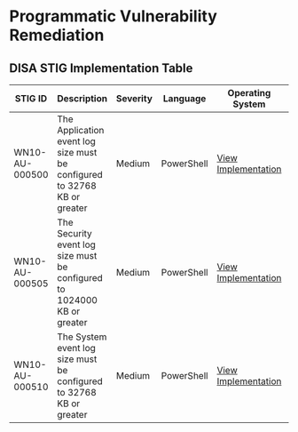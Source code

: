 # Programmatic Vulnerability Remediation

## DISA STIG Implementation Table

| STIG ID          | Description                     | Severity | Language | Operating System  | Link  |
|------------------|---------------------------------|----------|----------|-------------------|-------|
| WN10-AU-000500   | The Application event log size must be configured to 32768 KB or greater  | Medium | PowerShell | [View Implementation](https://github.com/JRosieFire/Programmatic-Vulneratility-Remediation/blob/main/STIGS/Scripts/STIG-ID-WN10-AU-000500.ps1) |
| WN10-AU-000505   | The Security event log size must be configured to 1024000 KB or greater | Medium |  PowerShell | [View Implementation](https://github.com/JRosieFire/Programmatic-Vulneratility-Remediation/blob/main/STIGS/Scripts/STIG-ID-WN10-AU-000505.ps1)
| WN10-AU-000510   | The System event log size must be configured to 32768 KB or greater | Medium | PowerShell | [View Implementation](https://github.com/JRosieFire/Programmatic-Vulneratility-Remediation/blob/main/STIGS/Scripts/STIG-ID-WN10-AU-000510.ps1)
